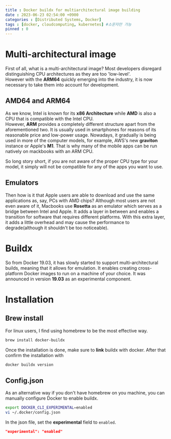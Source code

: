 ```yaml
---
title : Docker buildx for multiarchitectural image building
date : 2023-06-23 02:54:00 +0900
categories : [Distributed Systems, Docker]
tags : [docker, cloudcomputing, kubernetes] #소문자만 가능
pinned : 0
---
```

# Multi-architectural image
First of all, what is a multi-architectural image?
Most developers disregard distinguishing CPU architectures as they are too 'low-level'.  
However with the <b>ARM64</b> quickly emerging into the industry, it is now necessary to take them into account for development.

## AMD64 and ARM64
As we know, Intel is known for its <b>x86 Architecture</b> while <b>AMD</b> is also a CPU that is compatible with the Intel CPU.  
However, <b>ARM</b> provides a completely different structure apart from the aforementioned two. It is usually used in smartphones for reasons of its reasonable price and low-power usage. Nowadays, it gradually is being used in more of the computer models, for example, AWS's new <b>graviton</b> instance or Apple's <b>M1</b>. That is why many of the mobile apps can be run natively on mackbooks with an ARM CPU.

So long story short, if you are not aware of the proper CPU type for your model, it simply will not be compatible for any of the apps you want to use.

## Emulators
Then how is it that Apple users are able to download and use the same applications as, say, PCs with AMD chips? Although most users are not even aware of it, Macbooks use <b>Rosetta</b> as an emulator which serves as a bridge between Intel and Apple. It adds a layer in between and enables a transition for software that requires different platforms.
With this extra layer, it adds a little overhead and may cause the performance to degrade(although it shouldn't be too noticeable).

# Buildx
So from Docker 19.03, it has slowly started to support multi-architectural builds, meaning that it allows for emulation. It enables creating cross-platform Docker images to run on a machine of your choice. It was announced in version <b>19.03</b> as an experimental component.

# Installation
## Brew install
For linux users, I find using homebrew to be the most effective way.

```bash
brew install docker-buildx
```

Once the installation is done, make sure to <b>link</b> buildx with docker.
After that confirm the installation with

```bash
docker buildx version
```

## Config.json
As an alternative way if you don't have homebrew on you machine, you can manually configure Docker to enable buildx.
```bash
export DOCKER_CLI_EXPERIMENTAL=enabled
vi ~/.docker/config.json 
```

In the json file, set the <b>experimental</b> field to `enabled`.

```json
"experimental": "enabled"
```